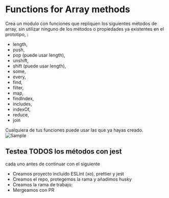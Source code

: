 # Functions for Array methods

Crea un modulo con funciones que repliquen los siguientes métodos de array,
sin utilizar ninguno de los métodos o propiedades ya existentes en el prototipo, :

- length,
- push,
- pop (puede usar length),
- unshift,
- shift (puede usar length),
- some,
- every,
- find,
- filter,
- map,
- findIndex,
- includes,
- indexOf,
- reduce,
- join

Cualquiera de tus funciones puede usar las que ya hayas creado.
​
![Sample](./Screenshot_20220126_170655.png)

## Testea TODOS los métodos con jest

cada uno antes de continuar con el siguiente

- Creamos proyecto incluido ESLint (xo), prettier y jest
- Creamos el repo, protegemos la rama y añadimos husky
- Creamos la rama de trabajo:
- Mergeamos con PR
